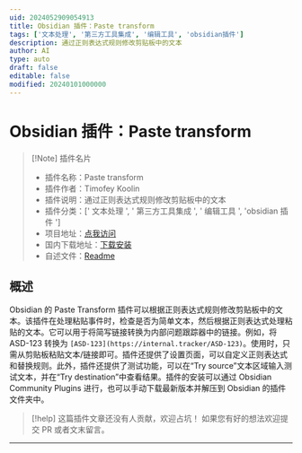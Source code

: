 ```yaml
---
uid: 2024052909054913
title: Obsidian 插件：Paste transform
tags: ['文本处理', '第三方工具集成', '编辑工具', 'obsidian插件']
description: 通过正则表达式规则修改剪贴板中的文本
author: AI
type: auto
draft: false
editable: false
modified: 20240101000000
---
```


# Obsidian 插件：Paste transform

> [!Note] 插件名片
> - 插件名称：Paste transform
> - 插件作者：Timofey Koolin
> - 插件说明：通过正则表达式规则修改剪贴板中的文本
> - 插件分类：[' 文本处理 ', ' 第三方工具集成 ', ' 编辑工具 ', 'obsidian 插件 ']
> - 项目地址：[点我访问](https://github.com/rekby/obsidian-paste-transform)
> - 国内下载地址：[下载安装](https://pkmer.cn/products/plugin/pluginMarket/?paste-transform)
> - 自述文件：[Readme](https://ghproxy.net/https://raw.githubusercontent.com/rekby/obsidian-paste-transform/master/README.md)

## 概述

Obsidian 的 Paste Transform 插件可以根据正则表达式规则修改剪贴板中的文本。该插件在处理粘贴事件时，检查是否为简单文本，然后根据正则表达式处理粘贴的文本。它可以用于将简写链接转换为内部问题跟踪器中的链接。例如，将 ASD-123 转换为 `[ASD-123](https://internal.tracker/ASD-123)`。使用时，只需从剪贴板粘贴文本/链接即可。插件还提供了设置页面，可以自定义正则表达式和替换规则。此外，插件还提供了测试功能，可以在“Try source”文本区域输入测试文本，并在“Try destination”中查看结果。插件的安装可以通过 Obsidian Community Plugins 进行，也可以手动下载最新版本并解压到 Obsidian 的插件文件夹中。

> [!help]
> 这篇插件文章还没有人贡献，欢迎占坑！
> 如果您有好的想法欢迎提交 PR 或者文末留言。

---



